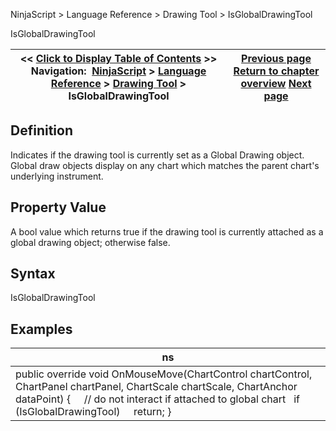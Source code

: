 ﻿
NinjaScript > Language Reference > Drawing Tool > IsGlobalDrawingTool

IsGlobalDrawingTool

| << [Click to Display Table of Contents](isglobaldrawingtool.md) >> **Navigation:**     [NinjaScript](ninjascript.md) > [Language Reference](language_reference_wip.md) > [Drawing Tool](drawing_tools.md) > IsGlobalDrawingTool | [Previous page](isattachedtoninjascript.md) [Return to chapter overview](drawing_tools.md) [Next page](islocked.md) |
| --- | --- |
## Definition
Indicates if the drawing tool is currently set as a Global Drawing object. Global draw objects display on any chart which matches the parent chart's underlying instrument.
 
## Property Value
A bool value which returns true if the drawing tool is currently attached as a global drawing object; otherwise false. 
 
## Syntax
IsGlobalDrawingTool
 
## Examples

| ns |
| --- |
| public override void OnMouseMove(ChartControl chartControl, ChartPanel chartPanel, ChartScale chartScale, ChartAnchor dataPoint) {       // do not interact if attached to global chart    if (IsGlobalDrawingTool)      return; } |
